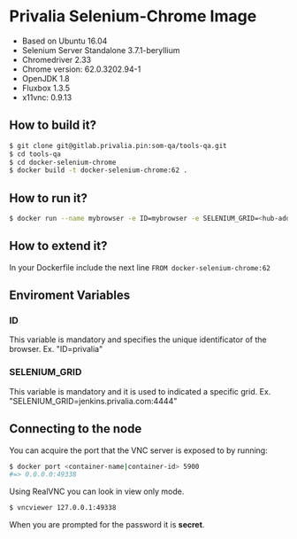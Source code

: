 Privalia Selenium-Chrome Image
=============================

* Based on Ubuntu 16.04
* Selenium Server Standalone 3.7.1-beryllium
* Chromedriver 2.33
* Chrome version: 62.0.3202.94-1
* OpenJDK 1.8
* Fluxbox 1.3.5
* x11vnc: 0.9.13

## How to build it?

``` bash
$ git clone git@gitlab.privalia.pin:som-qa/tools-qa.git
$ cd tools-qa
$ cd docker-selenium-chrome
$ docker build -t docker-selenium-chrome:62 . 
```

## How to run it?

``` bash
$ docker run --name mybrowser -e ID=mybrowser -e SELENIUM_GRID=<hub-address>:<hub-port> --dns <dns-address> docker-selenium-chrome:62
```

## How to extend it?

In your Dockerfile include the next line
```FROM docker-selenium-chrome:62```

## Enviroment Variables

### ID
This variable is mandatory and specifies the unique identificator of the browser.
Ex. "ID=privalia"

### SELENIUM_GRID
This variable is mandatory and it is used to indicated a specific grid.
Ex. "SELENIUM_GRID=jenkins.privalia.com:4444"

## Connecting to the node
You can acquire the port that the VNC server is exposed to by running:

``` bash
$ docker port <container-name|container-id> 5900
#=> 0.0.0.0:49338
```

Using RealVNC you can look in view only mode.

``` bash
$ vncviewer 127.0.0.1:49338
```

When you are prompted for the password it is __secret__.

